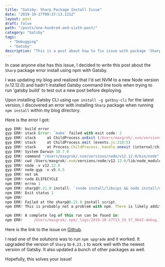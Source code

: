 ```yaml
---
title: "Gatsby: Sharp Package Install Issue"
date: "2019-10-27T09:37:13.121Z"
layout: post
draft: false
path: "/posts/one-hundred-and-sixth-post/"
category: "Gatsby"
tags:
  - "Debugging"
  - "Gatsby"
description: "This is a post about how to fix issue with package 'Sharp' in 'npm install' in Gatsby."
---
```


In case anyone else has this issue, I decided to write this post about the `Sharp` package error install using npm with Gatsby. 

I was updating my blog and realized that I'd set NVM to a new Node version (v.12.12.0) and hadn't installed Gatsby command line tools when trying to run 'gatsby build' to test out a new post before deploying.  

Upon installing Gatsby CLI using `npm install -g gatbsy-cli` for the latest version, I discovered an error with installing `Sharp` package when running `npm install` within my blog directory. 

Here is the error I got: 
```js
gyp ERR! build error
gyp ERR! stack Error: `make` failed with exit code: 2
gyp ERR! stack     at ChildProcess.onExit (/Users/maxgrok/.nvm/versions/node/v12.12.0/lib/node_modules/npm/node_modules/node-gyp/lib/build.js:194:23)
gyp ERR! stack     at ChildProcess.emit (events.js:210:5)
gyp ERR! stack     at Process.ChildProcess._handle.onexit (internal/child_process.js:272:12)
gyp ERR! System Darwin 18.7.0
gyp ERR! command "/Users/maxgrok/.nvm/versions/node/v12.12.0/bin/node" "/Users/maxgrok/.nvm/versions/node/v12.12.0/lib/node_modules/npm/node_modules/node-gyp/bin/node-gyp.js" "rebuild"
gyp ERR! cwd /Users/maxgrok/.nvm/versions/node/v12.12.0/lib/node_modules/sharp
gyp ERR! node -v v12.12.0
gyp ERR! node-gyp -v v5.0.5
gyp ERR! not ok
npm ERR! code ELIFECYCLE
npm ERR! errno 1
npm ERR! sharp@0.21.0 install: `(node install/libvips && node install/dll-copy && prebuild-install) || (node-gyp rebuild && node install/dll-copy)`
npm ERR! Exit status 1
npm ERR!
npm ERR! Failed at the sharp@0.21.0 install script.
npm ERR! This is probably not a problem with npm. There is likely additional logging output above.

npm ERR! A complete log of this run can be found in:
npm ERR!     /Users/maxgrok/.npm/_logs/2019-10-27T13_19_57_984Z-debug.log
```

Here is the link to the issue on <a href="https://github.com/gatsbyjs/gatsby/issues/11026"> Github</a>.

I read one of the solutions was to run `npm upgrade` and it worked. It upgraded the version of `Sharp` to `0.23.1` to work well with the newest version of Gatsby. It also updated a bunch of other packages as well. 

Hopefully, this solves your issue!
